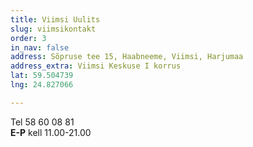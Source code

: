 ```yaml
---
title: Viimsi Uulits
slug: viimsikontakt
order: 3
in_nav: false
address: Sõpruse tee 15, Haabneeme, Viimsi, Harjumaa
address_extra: Viimsi Keskuse I korrus
lat: 59.504739
lng: 24.827066

---
```

Tel 58 60 08 81  
**E-P** kell 11.00-21.00